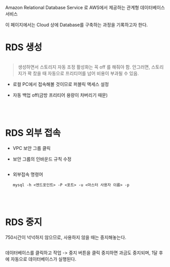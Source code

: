 <p>Amazon Relational Database Service
로 AWS에서 제공하는 관계형 데이터베이스 서비스</p>
<p>이 페이지에서는 Cloud 상에 Database를 구축하는 과정을 기록하고자 한다.</p>
<h1 id="rds-생성">RDS 생성</h1>
<p><img alt="" src="https://velog.velcdn.com/images/solpinetree/post/405ea5fc-7af7-440d-8ef1-be6169d793ef/image.png" /></p>
<blockquote>
<p>생성하면서 스토리지 자동 조정 활성화는 꼭 off 를 해줘야 함. 
안그러면, 스토리지가 꽉 찼을 때 자동으로 프리티어를 넘어 비용이 부과될 수 있음.
<img alt="" src="https://velog.velcdn.com/images/solpinetree/post/8ebc3be5-57cb-4a3f-8dbb-27edc0bc2fff/image.png" /></p>
</blockquote>
<ul>
<li><p>로컬 PC에서 접속해볼 것이므로 퍼블릭 액세스 설정
<img alt="" src="https://velog.velcdn.com/images/solpinetree/post/66202bbd-d52c-4b55-acd3-26eba4831a67/image.png" /></p>
</li>
<li><p>자동 백업 off(금방 프리티어 용량이 차버리기 때문)
<img alt="" src="https://velog.velcdn.com/images/solpinetree/post/2fb80eb2-6b72-4714-8d2b-13f099e2e9a3/image.png" /></p>
</li>
</ul>
<p><br /><br /></p>
<h1 id="rds-외부-접속">RDS 외부 접속</h1>
<ul>
<li><p>VPC 보안 그룹 클릭
<img alt="" src="https://velog.velcdn.com/images/solpinetree/post/a37e4701-47ad-4966-90f1-4f95742b182e/image.png" /></p>
</li>
<li><p>보안 그룹의 인바운드 규칙 수정
<img alt="" src="https://velog.velcdn.com/images/solpinetree/post/0cbbbab5-f8cc-40a9-8411-752f5467d718/image.png" /></p>
</li>
</ul>
<p><img alt="" src="https://velog.velcdn.com/images/solpinetree/post/cd3d569c-ac71-4d30-aa38-77c296c0d425/image.png" /></p>
<ul>
<li>외부접속 명령어<pre><code class="language-bash">mysql -h &lt;엔드포인트&gt; -P &lt;포트&gt; -u &lt;마스터 사용자 이름&gt; -p</code></pre>
</li>
</ul>
<p><br /><br /></p>
<h1 id="rds-중지">RDS 중지</h1>
<p>750시간이 넉넉하지 않으므로, 사용하지 않을 때는 중지해놓는다.</p>
<p><img alt="" src="https://velog.velcdn.com/images/solpinetree/post/154edeae-4930-4d40-b28b-1c2280d1cad6/image.png" /></p>
<p>데이터베이스를 클릭하고 작업 -&gt; 중지 버튼을 클릭
중지하면 과금도 중지되며, 1달 후에 자동으로 데이터베이스가 실행된다.</p>